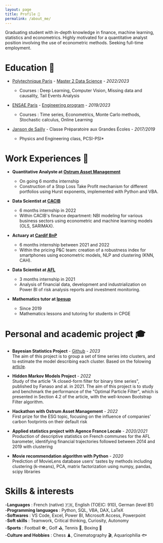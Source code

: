 ```yaml
---
layout: page
title: Profile 🚀
permalink: /about_me/
---
```


Graduating student with in-depth knowledge in finance, machine learning, statistics and econometrics. Highly motivated for a quantitative analyst position involving the use of econometric methods. Seeking full-time employment.

# Education 🏫

- [Polytechnique Paris](https://www.ip-paris.fr/en/home-en/) - [Master 2 Data Science](https://www.ip-paris.fr/en/education/masters/applied-mathematics-and-statistics-program/master-year-2-data-science) - *2022/2023* 
  - Courses : Deep Learning, Computer Vision, Missing data and causality, Tail Events Analysis
    
- [ENSAE Paris](https://www.ensae.fr) - [Engineering program](https://www.ensae.fr/en/education/ingenieur-ensae-program) - *2019/2023*
  - Courses : Time series, Econometrics, Monte Carlo methods, Stochastic calculus, Online Learning
    
- [Janson de Sailly](https://www.janson-de-sailly.fr/cpge-presentation-generale-structure/) - Classe Préparatoire aux Grandes Écoles - *2017/2019*  
  - Physics and Engineering class, PCSI-PSI* 

# Work Experiences 🏦

- **Quantitative Analyste at [Ostrum Asset Management](https://www.ostrum.com/fr/ostrum-en-bref)**
  - On going 6 months internship 
  - Construction of a Stop Loss Take Profit mechanism for different portfolios using Hurst exponents, implemented with Python and VBA.  

- **Data Scientist at [CACIB](https://www.ca-cib.fr/nous-connaitre)**
  - 6 months internship in 2022
  - Within CACIB's finance department: NBI modeling for various business sectors using econometric and machine learning models (OLS, SARIMAX).
- **Actuary at [Cardif BnP](https://www.cardif.fr/partenaires/qui-sommes-nous)**
  - 6 months internship between 2021 and 2022
  - Within the pricing P&C team: creation of a robustness index for smartphones using econometric models, NLP and clustering (KNN, CAH).  
- **Data Scientist at [AFL](https://www.agence-france-locale.fr/a-propos-de-lafl/)**
  - 3 months internship in 2021
  - Analysis of financial data, development and industrialization on Power BI of risk analysis reports and investment monitoring.

- **Mathematics tutor at [Ipesup](https://www.ipesup.fr)**
  - Since 2019
  - Mathematics lessons and tutoring for students in CPGE

# Personal and academic project 🎓

- **Bayesian Statistics Project** - [Github](https://github.com/Zaltarba/Bayesian_statistics_project.git) - *2023*  
The aim of this project is to group a set of time series into clusters, and to estimate the model describing each cluster. Based on the folowing [article](https://www.researchgate.net/publication/4756297_Model-Based_Clustering_of_Multiple_Time_Series).

- **Hidden Markov Models Project** - *2022*  
Study of the article "A closed-form filter for binary time series", published by Fanaso and al. in 2021.
The aim of this project is to study and benchmark the performance of the "Optimal Particle Filter", which is
presented in Section 4.2 of the article, with the well-known Bootstrap Filter algorithm.

- **Hackathon with Ostrum Asset Management** - *2022*  
First prize for the ESG topic, focusing on the influence of companies' carbon footprints on their default risk  

- **Applied statistics project with Agence France Locale** - *2020/2021*  
Production of descriptive statistics on French communes for the AFL barometer, identifying financial trajectories followed between 2014 and 2019 with clustering

- **Movie recommendation algorithm with Python** - *2020*  
Prediction of MovieLens database users' tastes by methods including clustering (k-means), PCA, matrix factorization using numpy, pandas, scipy libraries

# Skills & interests 

-**Languages** : French (native) 🇫🇷, English (TOEIC: 910), German (level B1)  
-**Programming languages** : Python, SQL, VBA, DAX, LaTeX  
-**Softwares** : VS Code, Excel, Power BI, Microsoft Access, Powerpoint   
-**Soft skills** : Teamwork, Critical thinking, Curiosity, Autonomy   
-**Sports** : Football ⚽:, Golf ⛳, Tennis 🎾, Boxing 🥊   
-**Culture and Hobbies** : Chess ♟️, Cinematography 🎬, Aquariophilia 🐟

